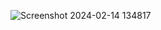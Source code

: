 ![Screenshot 2024-02-14 134817](https://github.com/MyProjects-5/McDonald-s-Sales-Dashboard/assets/140932670/43e74b7f-d948-4623-a918-07829879d9bc)
